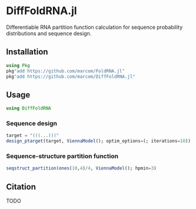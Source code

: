 # DiffFoldRNA.jl

Differentiable RNA partition function calculation for sequence
probability distributions and sequence design.

## Installation

```julia
using Pkg
pkg"add https://github.com/marcom/FoldRNA.jl"
pkg"add https://github.com/marcom/DiffFoldRNA.jl"
```

## Usage

```julia
using DiffFoldRNA
```

### Sequence design

```julia
target = "(((...)))"
design_ptarget(target, ViennaModel(); optim_options=(; iterations=10))
```

### Sequence-structure partition function

```julia
seqstruct_partition(ones(10,4)/4, ViennaModel(); hpmin=3)
```

## Citation

TODO
